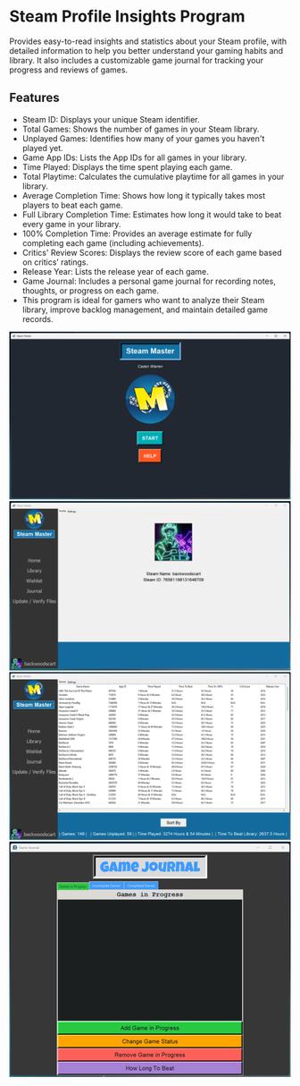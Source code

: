# Steam Profile Insights Program
Provides easy-to-read insights and statistics about your Steam profile, with detailed information to help you better understand your gaming habits and library. It also includes a customizable game journal for tracking your progress and reviews of games.

## Features

- Steam ID: Displays your unique Steam identifier.
- Total Games: Shows the number of games in your Steam library.
- Unplayed Games: Identifies how many of your games you haven't played yet.
- Game App IDs: Lists the App IDs for all games in your library.
- Time Played: Displays the time spent playing each game.
- Total Playtime: Calculates the cumulative playtime for all games in your library.
- Average Completion Time: Shows how long it typically takes most players to beat each game.
- Full Library Completion Time: Estimates how long it would take to beat every game in your library.
- 100% Completion Time: Provides an average estimate for fully completing each game (including achievements).
- Critics' Review Scores: Displays the review score of each game based on critics’ ratings.
- Release Year: Lists the release year of each game.
- Game Journal: Includes a personal game journal for recording notes, thoughts, or progress on each game.
- This program is ideal for gamers who want to analyze their Steam library, improve backlog management, and maintain detailed game records.

![prototype image](Assets/ReadMe/Images/Start_IMG.png)
![prototype image](Assets/ReadMe/Images/Home_IMG.png)
![prototype image](Assets/ReadMe/Images/Library_IMG.png)
![prototype image](Assets/ReadMe/Images/Journal_IMG.png)
